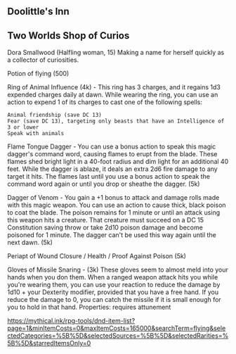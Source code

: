 ## Doolittle's Inn

## Two Worlds Shop of Curios
Dora Smallwood (Halfling woman, 15) Making a name for herself quickly as a collector of curiosities.

Potion of flying (500)

Ring of Animal Influence (4k) - This ring has 3 charges, and it regains 1d3 expended charges daily at dawn. While wearing the ring, you can use an action to expend 1 of its charges to cast one of the following spells:

    Animal friendship (save DC 13)
    Fear (save DC 13), targeting only beasts that have an Intelligence of 3 or lower
    Speak with animals

Flame Tongue Dagger - You can use a bonus action to speak this magic dagger's command word, causing flames to erupt from the blade. These flames shed bright light in a 40-foot radius and dim light for an additional 40 feet. While the dagger is ablaze, it deals an extra 2d6 fire damage to any target it hits. The flames last until you use a bonus action to speak the command word again or until you drop or sheathe the dagger. (5k)

Dagger of Venom - You gain a +1 bonus to attack and damage rolls made with this magic weapon. You can use an action to cause thick, black poison to coat the blade. The poison remains for 1 minute or until an attack using this weapon hits a creature. That creature must succeed on a DC 15 Constitution saving throw or take 2d10 poison damage and become poisoned for 1 minute. The dagger can't be used this way again until the next dawn. (5k)

Periapt of Wound Closure / Health / Proof Against Poison (5k)

Gloves of Missile Snaring - (3k)  These gloves seem to almost meld into your hands when you don them. When a ranged weapon attack hits you while you're wearing them, you can use your reaction to reduce the damage by 1d10 + your Dexterity modifier, provided that you have a free hand. If you reduce the damage to 0, you can catch the missile if it is small enough for you to hold in that hand.
Properties:
requires attunement

https://mythical.ink/rpg-tools/dnd-item-list?page=1&minItemCosts=0&maxItemCosts=165000&searchTerm=flying&selectedCategories=%5B%5D&selectedSources=%5B%5D&selectedRarities=%5B%5D&starredItemsOnly=0
